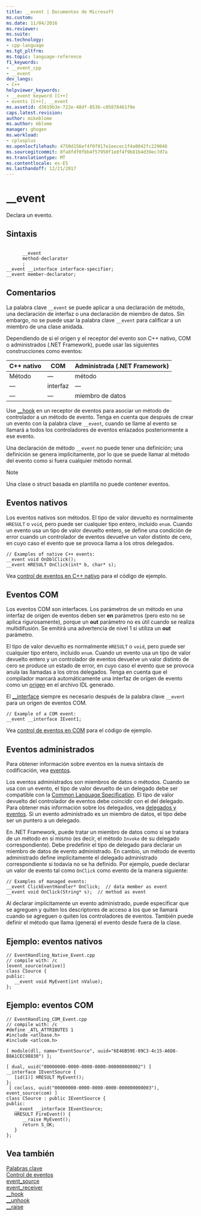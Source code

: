 ```yaml
---
title: __event | Documentos de Microsoft
ms.custom: 
ms.date: 11/04/2016
ms.reviewer: 
ms.suite: 
ms.technology:
- cpp-language
ms.tgt_pltfrm: 
ms.topic: language-reference
f1_keywords:
- __event_cpp
- __event
dev_langs:
- C++
helpviewer_keywords:
- __event keyword [C++]
- events [C++], __event
ms.assetid: d3019b3e-722e-48df-8536-c05878461f9e
caps.latest.revision: 
author: mikeblome
ms.author: mblome
manager: ghogen
ms.workload:
- cplusplus
ms.openlocfilehash: 4750d156ef4f0f817e1eecec1f4a0842fc229046
ms.sourcegitcommit: 8fa8fdf0fbb4f57950f1e8f4f9b81b4d39ec7d7a
ms.translationtype: MT
ms.contentlocale: es-ES
ms.lasthandoff: 12/21/2017
---
```

# <a name="event"></a>__event
Declara un evento.  
  
## <a name="syntax"></a>Sintaxis  
  
```  
  
      __event   
      method-declarator  
      ;  
__event __interface interface-specifier;  
__event member-declarator;  
```  
  
## <a name="remarks"></a>Comentarios  
 La palabra clave `__event` se puede aplicar a una declaración de método, una declaración de interfaz o una declaración de miembro de datos. Sin embargo, no se puede usar la palabra clave `__event` para calificar a un miembro de una clase anidada.  
  
 Dependiendo de si el origen y el receptor del evento son C++ nativo, COM o administrados (.NET Framework), puede usar las siguientes construcciones como eventos:  
  
|C++ nativo|COM|Administrada (.NET Framework)|  
|------------------|---------|--------------------------------|  
|Método|—|método|  
|—|interfaz|—|  
|—|—|miembro de datos|  
  
 Use [__hook](../cpp/hook.md) en un receptor de eventos para asociar un método de controlador a un método de evento. Tenga en cuenta que después de crear un evento con la palabra clave `__event`, cuando se llame al evento se llamará a todos los controladores de eventos enlazados posteriormente a ese evento.  
  
 Una declaración de método `__event` no puede tener una definición; una definición se genera implícitamente, por lo que se puede llamar al método del evento como si fuera cualquier método normal.  
  
> [!NOTE]
>  Una clase o struct basada en plantilla no puede contener eventos.  
  
## <a name="native-events"></a>Eventos nativos  
 Los eventos nativos son métodos. El tipo de valor devuelto es normalmente `HRESULT` o `void`, pero puede ser cualquier tipo entero, incluido `enum`. Cuando un evento usa un tipo de valor devuelto entero, se define una condición de error cuando un controlador de eventos devuelve un valor distinto de cero, en cuyo caso el evento que se provoca llama a los otros delegados.  
  
```  
// Examples of native C++ events:  
__event void OnDblClick();  
__event HRESULT OnClick(int* b, char* s);  
```  
  
 Vea [control de eventos en C++ nativo](../cpp/event-handling-in-native-cpp.md) para el código de ejemplo.  
  
## <a name="com-events"></a>Eventos COM  
 Los eventos COM son interfaces. Los parámetros de un método en una interfaz de origen de eventos deben ser **en** parámetros (pero esto no se aplica rigurosamente), porque un **out** parámetro no es útil cuando se realiza multidifusión. Se emitirá una advertencia de nivel 1 si utiliza un **out** parámetro.  
  
 El tipo de valor devuelto es normalmente `HRESULT` o `void`, pero puede ser cualquier tipo entero, incluido `enum`. Cuando un evento usa un tipo de valor devuelto entero y un controlador de eventos devuelve un valor distinto de cero se produce un estado de error, en cuyo caso el evento que se provoca anula las llamadas a los otros delegados. Tenga en cuenta que el compilador marcará automáticamente una interfaz de origen de evento como un [origen](../windows/source-cpp.md) en el archivo IDL generado.  
  
 El [__interface](../cpp/interface.md) siempre es necesario después de la palabra clave `__event` para un origen de eventos COM.  
  
```  
// Example of a COM event:  
__event __interface IEvent1;  
```  
  
 Vea [control de eventos en COM](../cpp/event-handling-in-com.md) para el código de ejemplo.  
  
## <a name="managed-events"></a>Eventos administrados  
 Para obtener información sobre eventos en la nueva sintaxis de codificación, vea [eventos](../windows/event-cpp-component-extensions.md).  
  
 Los eventos administrados son miembros de datos o métodos. Cuando se usa con un evento, el tipo de valor devuelto de un delegado debe ser compatible con la [Common Language Specification](/dotnet/standard/language-independence-and-language-independent-components). El tipo de valor devuelto del controlador de eventos debe coincidir con el del delegado. Para obtener más información sobre los delegados, vea [delegados y eventos](../dotnet/delegates-and-events.md). Si un evento administrado es un miembro de datos, el tipo debe ser un puntero a un delegado.  
  
 En .NET Framework, puede tratar un miembro de datos como si se tratara de un método en sí mismo (es decir, el método `Invoke` de su delegado correspondiente). Debe predefinir el tipo de delegado para declarar un miembro de datos de evento administrado. En cambio, un método de evento administrado define implícitamente el delegado administrado correspondiente si todavía no se ha definido. Por ejemplo, puede declarar un valor de evento tal como `OnClick` como evento de la manera siguiente:  
  
```  
// Examples of managed events:  
__event ClickEventHandler* OnClick;  // data member as event  
__event void OnClick(String* s);  // method as event  
```  
  
 Al declarar implícitamente un evento administrado, puede especificar que se agreguen y quiten los descriptores de acceso a los que se llamará cuando se agreguen o quiten los controladores de eventos. También puede definir el método que llama (genera) el evento desde fuera de la clase.  
  
## <a name="example-native-events"></a>Ejemplo: eventos nativos  
  
```  
// EventHandling_Native_Event.cpp  
// compile with: /c  
[event_source(native)]  
class CSource {  
public:  
   __event void MyEvent(int nValue);  
};  
```  
  
## <a name="example-com-events"></a>Ejemplo: eventos COM  
  
```  
// EventHandling_COM_Event.cpp  
// compile with: /c  
#define _ATL_ATTRIBUTES 1  
#include <atlbase.h>  
#include <atlcom.h>  
  
[ module(dll, name="EventSource", uuid="6E46B59E-89C3-4c15-A6D8-B8A1CEC98830") ];  
  
[ dual, uuid("00000000-0000-0000-0000-000000000002") ]  
__interface IEventSource {  
   [id(1)] HRESULT MyEvent();  
};  
 [ coclass, uuid("00000000-0000-0000-0000-000000000003"),  event_source(com) ]  
class CSource : public IEventSource {  
public:  
   __event __interface IEventSource;  
   HRESULT FireEvent() {  
      __raise MyEvent();  
      return S_OK;  
   }  
};  
```  
  
## <a name="see-also"></a>Vea también  
 [Palabras clave](../cpp/keywords-cpp.md)   
 [Control de eventos](../cpp/event-handling.md)   
 [event_source](../windows/event-source.md)   
 [event_receiver](../windows/event-receiver.md)   
 [__hook](../cpp/hook.md)   
 [__unhook](../cpp/unhook.md)   
 [__raise](../cpp/raise.md)
